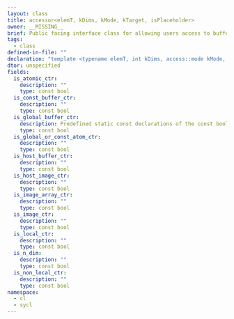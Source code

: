```yaml
---
layout: class
title: accessor<elemT, kDims, kMode, kTarget, isPlaceholder>
owner: __MISSING__
brief: Public facing interface class for allowing users access to buffer objects, image objects and local memory from within kernel functions and the host. The accessor class has many different constructors and operators available depending on the class template arguments including access target, access mode and dimensions. These constructors and operators are implemented using an enable_if technique in order to avoid a large amount of inheritance and code duplication. In order to reduce the complexity the enable_if conditions are predefined using static const const booleans and the enable_if definitions themselves are defined using the COMPUTECPP_ENABLE_IF macro. The accessor class also has the COMPUTECPP_CONVERT_ATTR macro attached to the end of the struct declaration, this is used during the compilers parameter flattening mechanism. The accessor class also has the COMPUTECPP_ACCESSOR_WINDOWS_ALIGNMENT and COMPUTECPP_ACCESSOR_LINUX_ALIGNMENT macros which align the accessor class to the pointer size, the reason for this is that for environments where the host and device pointer sizes don't match the kernel argument offsets can sometimes misalign, aligning the accessor resolves this.
tags:
  - class
defined-in-file: ""
declaration: "template <typename elemT, int kDims, access::mode kMode, access::target kTarget, access::placeholder isPlaceholder>\nclass cl::sycl::accessor;"
dtor: unspecified
fields:
  is_atomic_ctr:
    description: ""
    type: const bool
  is_const_buffer_ctr:
    description: ""
    type: const bool
  is_global_buffer_ctr:
    description: Predefined static const declarations of the const boolean expression used as enable_if conditions.
    type: const bool
  is_global_or_const_atom_ctr:
    description: ""
    type: const bool
  is_host_buffer_ctr:
    description: ""
    type: const bool
  is_host_image_ctr:
    description: ""
    type: const bool
  is_image_array_ctr:
    description: ""
    type: const bool
  is_image_ctr:
    description: ""
    type: const bool
  is_local_ctr:
    description: ""
    type: const bool
  is_n_dim:
    description: ""
    type: const bool
  is_non_local_ctr:
    description: ""
    type: const bool
namespace:
  - cl
  - sycl
---
```

